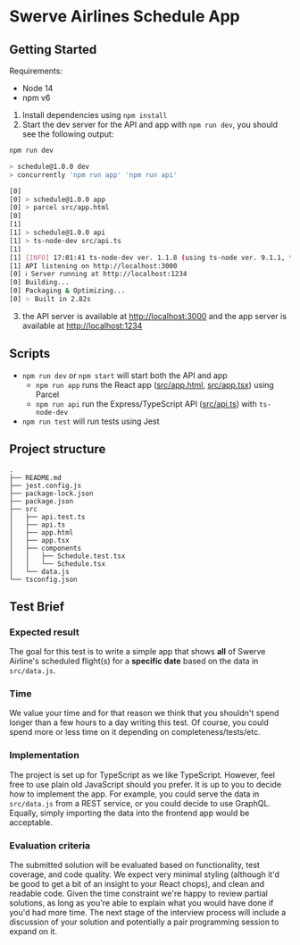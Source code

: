 # Swerve Airlines Schedule App

## Getting Started

Requirements:

- Node 14
- npm v6

1. Install dependencies using `npm install`
2. Start the dev server for the API and app with `npm run dev`, you should see the following output:

```sh
npm run dev

> schedule@1.0.0 dev
> concurrently 'npm run app' 'npm run api'

[0]
[0] > schedule@1.0.0 app
[0] > parcel src/app.html
[0]
[1]
[1] > schedule@1.0.0 api
[1] > ts-node-dev src/api.ts
[1]
[1] [INFO] 17:01:41 ts-node-dev ver. 1.1.8 (using ts-node ver. 9.1.1, typescript ver. 4.3.5)
[1] API listening on http://localhost:3000
[0] ℹ️ Server running at http://localhost:1234
[0] Building...
[0] Packaging & Optimizing...
[0] ✨ Built in 2.82s
```

3. the API server is available at [http://localhost:3000](http://localhost:3000) and the app server is available at [http://localhost:1234](http://localhost:1234)

## Scripts

- `npm run dev` or `npm start` will start both the API and app
  - `npm run app` runs the React app ([src/app.html](./src/app.html), [src/app.tsx](./src/app.html)) using Parcel
  - `npm run api` run the Express/TypeScript API ([src/api.ts](./src/api.ts)) with `ts-node-dev`
- `npm run test` will run tests using Jest

## Project structure

```
.
├── README.md
├── jest.config.js
├── package-lock.json
├── package.json
├── src
│   ├── api.test.ts
│   ├── api.ts
│   ├── app.html
│   ├── app.tsx
│   ├── components
│   │   ├── Schedule.test.tsx
│   │   └── Schedule.tsx
│   └── data.js
└── tsconfig.json
```

## Test Brief

### Expected result
The goal for this test is to write a simple app that shows **all** of Swerve Airline's scheduled flight(s) for a **specific date** based on the data in `src/data.js`. 

### Time
We value your time and for that reason we think that you shouldn't spend longer than a few hours to a day writing this test. Of course, you could spend more or less time on it depending on completeness/tests/etc.

### Implementation

The project is set up for TypeScript as we like TypeScript. However, feel free to use plain old JavaScript should you prefer.
It is up to you to decide how to implement the app. For example, you could serve the data in `src/data.js` from a REST service, or you could decide to use GraphQL. 
Equally, simply importing the data into the frontend app would be acceptable.

### Evaluation criteria 
The submitted solution will be evaluated based on functionality, test coverage, and code quality. We expect very minimal styling (although it'd be good to get a bit of an insight to your React chops), and clean and readable code. 
Given the time constraint we're happy to review partial solutions, as long as you're able to explain what you would have done if you'd had more time.
The next stage of the interview process will include a discussion of your solution and potentially a pair programming session to expand on it.




  
